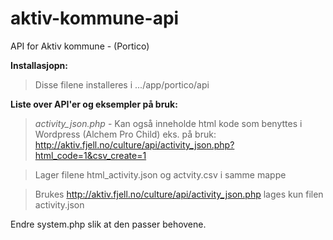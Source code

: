 # aktiv-kommune-api
API for Aktiv kommune - (Portico)

**Installasjopn:**

>Disse filene installeres i .../app/portico/api

**Liste over API'er og eksempler på bruk:**

>_activity_json.php_ - Kan også inneholde html kode som benyttes i Wordpress (Alchem Pro Child) 
eks. på bruk: http://aktiv.fjell.no/culture/api/activity_json.php?html_code=1&csv_create=1

>Lager filene html_activity.json og actvity.csv i samme mappe

>Brukes http://aktiv.fjell.no/culture/api/activity_json.php lages kun filen activity.json

Endre system.php slik at den passer behovene.
